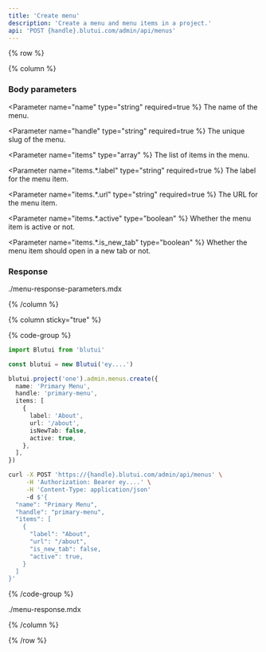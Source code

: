 ```yaml
---
title: 'Create menu'
description: 'Create a menu and menu items in a project.'
api: 'POST {handle}.blutui.com/admin/api/menus'
---
```


{% row %}

{% column %}
### Body parameters

<Parameter name="name" type="string" required=true %}
The name of the menu.
</Parameter>

<Parameter name="handle" type="string" required=true %}
The unique slug of the menu.
</Parameter>

<Parameter name="items" type="array" %}
The list of items in the menu.
</Parameter>

<Parameter name="items.*.label" type="string" required=true %}
The label for the menu item.
</Parameter>

<Parameter name="items.*.url" type="string" required=true %}
The URL for the menu item.
</Parameter>

<Parameter name="items.*.active" type="boolean" %}
Whether the menu item is active or not.
</Parameter>

<Parameter name="items.*.is_new_tab" type="boolean" %}
Whether the menu item should open in a new tab or not.
</Parameter>

### Response

<include>./menu-response-parameters.mdx</include>

{% /column %}

{% column sticky="true" %}

{% code-group %}

```ts {% process=false filename="Node.js" %}
import Blutui from 'blutui'

const blutui = new Blutui('ey....')

blutui.project('one').admin.menus.create({
  name: 'Primary Menu',
  handle: 'primary-menu',
  items: [
    {
      label: 'About',
      url: '/about',
      isNewTab: false,
      active: true,
    },
  ],
})
```

```bash {% process=false filename="cURL" %}
curl -X POST 'https://{handle}.blutui.com/admin/api/menus' \
     -H 'Authorization: Bearer ey....' \
     -H 'Content-Type: application/json'
     -d $'{
  "name": "Primary Menu",
  "handle": "primary-menu",
  "items": [
    {
      "label": "About",
      "url": "/about",
      "is_new_tab": false,
      "active": true,
    }
  ]
}'
```

{% /code-group %}

<include>./menu-response.mdx</include>

{% /column %}

{% /row %}
